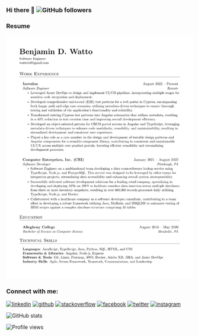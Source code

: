 ### Hi there 👋 ![GitHub followers](https://img.shields.io/github/followers/wattob?label=Follow%20Me%21&style=social)

<!--
**wattob/wattob** is a ✨ _special_ ✨ repository because its `README.md` (this file) appears on your GitHub profile.

Here are some ideas to get you started:

- 🔭 I’m currently working on ...
- 🌱 I’m currently learning ...
- 👯 I’m looking to collaborate on ...
- 🤔 I’m looking for help with ...
- 💬 Ask me about ...
- 📫 How to reach me: ...
- 😄 Pronouns: ...
- ⚡ Fun fact: ...
-->

### Resume
![Resume](./resume/resume_preview.png)

### Connect with me:

[<img src='https://cdn.jsdelivr.net/npm/simple-icons@3.0.1/icons/linkedin.svg' alt='linkedin' height='70'>](https://linkedin.com/in/benjaminwatto/)
[<img src='https://cdn.jsdelivr.net/npm/simple-icons@3.0.1/icons/github.svg' alt='github' height='70'>](https://github.com/wattob)
[<img src='https://cdn.jsdelivr.net/npm/simple-icons@3.0.1/icons/stackoverflow.svg' alt='stackoverflow' height='70'>](https://stackoverflow.com/users/10458181/ben)
[<img src='https://cdn.jsdelivr.net/npm/simple-icons@3.0.1/icons/facebook.svg' alt='facebook' height='70'>](https://facebook.com/wattobenjamin)
[<img src='https://cdn.jsdelivr.net/npm/simple-icons@3.0.1/icons/twitter.svg' alt='twitter' height='70'>](https://twitter.com/wattobd)
[<img src='https://cdn.jsdelivr.net/npm/simple-icons@3.0.1/icons/instagram.svg' alt='instagram' height='70'>](https://instagram.com/benjamindwatto/)


![GitHub stats](https://github-readme-stats.vercel.app/api?username=wattob&show_icons=true)  

![Profile views](https://gpvc.arturio.dev/wattob)  
